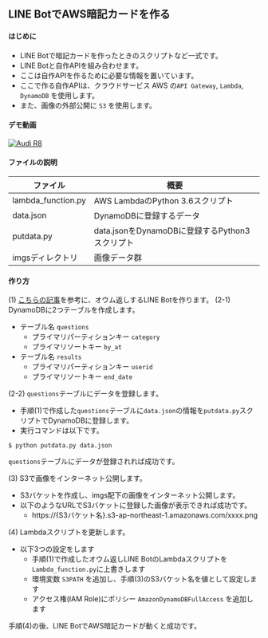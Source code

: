## LINE BotでAWS暗記カードを作る

#### はじめに

- LINE Botで暗記カードを作ったときのスクリプトなど一式です。
- LINE Botと自作APIを組み合わせます。
- ここは自作APIを作るために必要な情報を置いています。
- ここで作る自作APIは、クラウドサービス AWS の`API Gateway`, `Lambda`, `DynamoDB` を使用します。
- また、画像の外部公開に `S3` を使用します。

#### デモ動画

[![Audi R8](http://img.youtube.com/vi/dRjSgsZwZDg/0.jpg)](https://www.youtube.com/watch?v=dRjSgsZwZDg "LineBot AWS FlashCard")

#### ファイルの説明

|ファイル|概要|
|---|---|
|lambda_function.py|AWS LambdaのPython 3.6スクリプト|
|data.json|DynamoDBに登録するデータ|
|putdata.py|data.jsonをDynamoDBに登録するPython3スクリプト|
|imgsディレクトリ|画像データ群|

#### 作り方

(1) [こちらの記事](https://qiita.com/suo-takefumi/items/65128ba82081b8fc6b51)を参考に、オウム返しするLINE Botを作ります。
(2-1) DynamoDBに2つテーブルを作成します。

- テーブル名 `questions`
  - プライマリパーティションキー `category`
  - プライマリソートキー `by_at`
- テーブル名 `results`
  - プライマリパーティションキー `userid`
  - プライマリソートキー `end_date`

(2-2) `questions`テーブルにデータを登録します。

- 手順(1)で作成した`questions`テーブルに`data.json`の情報を`putdata.py`スクリプトでDynamoDBに登録します。
- 実行コマンドは以下です。

```
$ python putdata.py data.json
```

`questions`テーブルにデータが登録されれば成功です。

(3) S3で画像をインターネット公開します。

- S3バケットを作成し、imgs配下の画像をインターネット公開します。
- 以下のようなURLでS3バケットに登録した画像が表示できれば成功です。
  - https://{S3バケット名}.s3-ap-northeast-1.amazonaws.com/xxxx.png

(4) Lambdaスクリプトを更新します。

- 以下3つの設定をします
  - 手順(1)で作成したオウム返しLINE BotのLambdaスクリプトを`Lambda_function.py`に上書きします
  - 環境変数 `S3PATH` を追加し、手順(3)のS3バケット名を値として設定します
  - アクセス権(IAM Role)にポリシー `AmazonDynamoDBFullAccess` を追加します

手順(4)の後、LINE BotでAWS暗記カードが動くと成功です。
